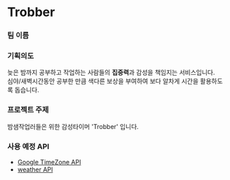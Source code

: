 # Trobber
### 팀 이름

### 기획의도
늦은 밤까지 공부하고 작업하는 사람들의 <b>집중력</b>과 감성을 책임지는 서비스입니다.<br/>
심야/새벽시간동안 공부한 만큼 색다른 보상을 부여하여 보다 알차게 시간을 활용하도록 돕습니다. 

### 프로젝트 주제
밤샘작업러들은 위한 감성타이머 'Trobber' 입니다.

### 사용 예정 API
- [Google TimeZone API](https://developers.google.com/maps/documentation/timezone/overview)
- [weather API](https://openweathermap.org/api)
